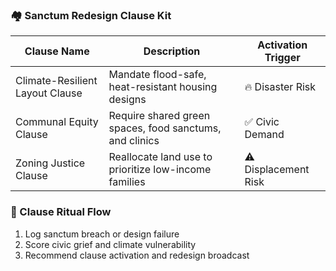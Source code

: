 ### 🏘️ Sanctum Redesign Clause Kit

| Clause Name                  | Description                                               | Activation Trigger |
|------------------------------|-----------------------------------------------------------|---------------------|
| Climate-Resilient Layout Clause | Mandate flood-safe, heat-resistant housing designs     | 🔥 Disaster Risk  
| Communal Equity Clause       | Require shared green spaces, food sanctums, and clinics  | ✅ Civic Demand  
| Zoning Justice Clause        | Reallocate land use to prioritize low-income families     | ⚠️ Displacement Risk  

### 🔄 Clause Ritual Flow
1. Log sanctum breach or design failure  
2. Score civic grief and climate vulnerability  
3. Recommend clause activation and redesign broadcast

